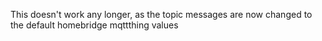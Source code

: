 This doesn't work any longer, as the topic messages are now changed to the default homebridge mqttthing values
